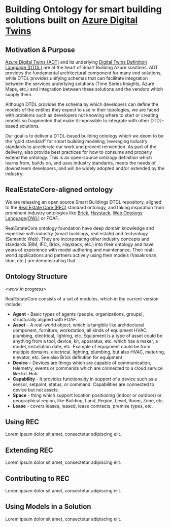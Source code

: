 # Building Ontology for smart building solutions built on [Azure Digital Twins](https://azure.microsoft.com/en-us/services/digital-twins/)


## Motivation & Purpose

[Azure Digital Twins (ADT)](https://azure.microsoft.com/en-us/services/digital-twins/) and its underlying [Digital Twins Definition Language (DTDL)](https://github.com/Azure/opendigitaltwins-dtdl) are at the heart of Smart Building Azure solutions. ADT provides the fundamental architectural component for many end solutions, while DTDL provides unifying schemas that can facilitate integration between the services underlying solutions (Time Series Insights, Azure Maps, etc.) and integration between these solutions and the vendors which supply them.

Although DTDL provides the schema by which developers can define the models of the entities they expect to use in their topologies, we are faced with problems such as developers not knowing where to start or creating models so fragmented that make it impossible to integrate with other DTDL-based solutions.

Our goal is to deliver a DTDL-based building ontology which we deem to be the “gold standard” for smart building modeling, leveraging industry standards to accelerate our work and prevent reinvention. As part of the delivery, also provide best practices for how to consume and properly extend the ontology. This is an open-source ontology definition which learns from, builds on, and uses industry standards, meets the needs of downstream developers, and will be widely adopted and/or extended by the industry.

## RealEstateCore-aligned ontology
We are releasing an open source Smart Buildings DTDL repository, aligned to the [Real Estate Core (REC)](https://www.realestatecore.io/) standard ontology, and taking inspiration from prominent industry ontologies like [Brick](https://brickschema.org/ontology/), [Haystack](https://project-haystack.org/), [Web Ontology Language(OWL)](https://www.w3.org/OWL) or FOAF.

RealEstateCore ontology foundation have deep domain knowledge and expertise with industry (smart buildings, real estate) and technology (Semantic Web). They are incorporating other industry concepts and standards (BIM, IFC, Brick, Haystack, etc.) into their ontology and have years of experience with model authoring and maintenance. Their real-world applications and partners actively using their models (Vasakronan, Idun, etc.) are demonstrating that ...

## Ontology Structure

<*work in progress*>

RealEstateCore consists of a set of modules, which in the current version include:
  * **Agent** - Basic types of agents (people, organizations, groups), structurally aligned with FOAF.
  * **Asset** – A real-world object, which is tangible like architectural component, furniture, workstation, all kinds of equipment HVAC, plumbing, electrical, lighting, etc. Equipment is a type of asset could be anything from a tool, device, kit, apparatus, etc. which has a maker, a model, installation date, etc. Example of equipment could be from multiple domains, electrical, lighting, plumbing, but also HVAC, metering, elevator, etc. See also Brick definition for equipment 
  * **Device** – Devices are things which are capable of communication, telemetry, events or commands which are connected to a cloud service like IoT Hub.
  * **Capability** - It provides functionality in support of a device such as a sensor, setpoint, status, or command. Capabilities are connected to device but not assets. 
  * **Space** - thing which support location positioning (indoor or outdoor) or geographical region, like Building, Land, Region, Level, Room, Zone, etc.
  * **Lease** - covers leases, leased, lease contracts, premise types, etc.


## Using REC

Lorem ipsum dolor sit amet, consectetur adipiscing elit.

## Extending REC

Lorem ipsum dolor sit amet, consectetur adipiscing elit.

## Contributing to REC

Lorem ipsum dolor sit amet, consectetur adipiscing elit.

## Using Models in a Solution

Lorem ipsum dolor sit amet, consectetur adipiscing elit.
